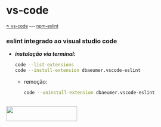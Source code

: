 # vs-code

<sub>[:arrow_upper_left: vs-code](readme.md) --- [npm-eslint](../../../npm/padroescodigo/eslint/readme.md)<sub>

### eslint integrado ao visual studio code

- ***instalação via terminal:***
    ```bash
    code --list-extensions
    code --install-extension dbaeumer.vscode-eslint
    ```
    - remoção:
        ```bash
        code --uninstall-extension dbaeumer.vscode-eslint
        ```
<sup></sup>
---
<image src="../../../imgs/ide-vscode-plugin-eslint.png" height="40" width="190"/>